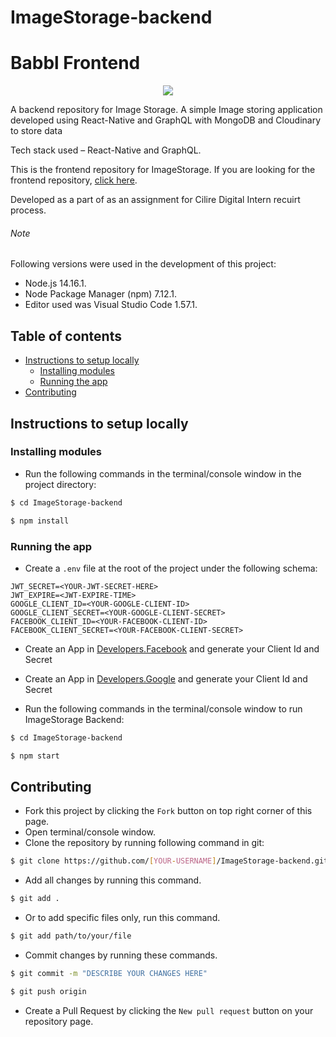 # ImageStorage-backend

# Babbl Frontend

<p align="center"><img src="./assets/image-storage-logo.png"></p>

A backend repository for Image Storage. A simple Image storing application developed using React-Native and GraphQL with MongoDB and Cloudinary to store data

Tech stack used – React-Native and GraphQL.

This is the frontend repository for ImageStorage. If you are looking for the frontend repository, [click here](https://github.com/ShanmukhSreenivas/ImageStorage-frontend).

Developed as a part of as an assignment for Cilire Digital Intern recuirt process.

###### Note

Following versions were used in the development of this project:

* Node.js 14.16.1.
* Node Package Manager (npm) 7.12.1.
* Editor used was Visual Studio Code 1.57.1.

## Table of contents
* [Instructions to setup locally](#instructions-to-setup-locally)
  * [Installing modules](#installing-modules)
  * [Running the app](#running-the-app)
* [Contributing](#contributing)

## Instructions to setup locally

### Installing modules

* Run the following commands in the terminal/console window in the project directory:

```bash
$ cd ImageStorage-backend

$ npm install
```

### Running the app

* Create a ```.env``` file at the root of the project under the following schema:

```env
JWT_SECRET=<YOUR-JWT-SECRET-HERE>
JWT_EXPIRE=<JWT-EXPIRE-TIME>
GOOGLE_CLIENT_ID=<YOUR-GOOGLE-CLIENT-ID>
GOOGLE_CLIENT_SECRET=<YOUR-GOOGLE-CLIENT-SECRET>
FACEBOOK_CLIENT_ID=<YOUR-FACEBOOK-CLIENT-ID>
FACEBOOK_CLIENT_SECRET=<YOUR-FACEBOOK-CLIENT-SECRET>
```
* Create an App in [Developers.Facebook](https://developers.facebook.com/apps/) and generate your Client Id and Secret

* Create an App in [Developers.Google](https://console.developers.google.com/) and generate your Client Id and Secret

* Run the following commands in the terminal/console window to run ImageStorage Backend:

```bash
$ cd ImageStorage-backend

$ npm start
```

## Contributing

* Fork this project by clicking the ```Fork``` button on top right corner of this page.
* Open terminal/console window.
* Clone the repository by running following command in git:

```bash
$ git clone https://github.com/[YOUR-USERNAME]/ImageStorage-backend.git
```

* Add all changes by running this command.

```bash
$ git add .
```

* Or to add specific files only, run this command.

```bash
$ git add path/to/your/file
```

* Commit changes by running these commands.

```bash
$ git commit -m "DESCRIBE YOUR CHANGES HERE"

$ git push origin
```

* Create a Pull Request by clicking the ```New pull request``` button on your repository page.
